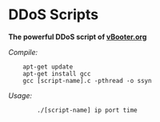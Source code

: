 # DDoS Scripts
**The powerful DDoS script of [vBooter.org](https://www.vbooter.org/)**


*Compile:*

		apt-get update
		apt-get install gcc
		gcc [script-name].c -pthread -o ssyn
	
*Usage:* 
	
			./[script-name] ip port time

